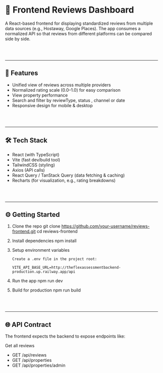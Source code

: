 # 📖 Frontend Reviews Dashboard

A React-based frontend for displaying standardized reviews from multiple data sources (e.g., Hostaway, Google Places). The app consumes a normalized API so that reviews from different platforms can be compared side by side.

<br>
<br>

---

## 🚀 Features

- Unified view of reviews across multiple providers
- Normalized rating scale (0.0–1.0) for easy comparison
- View property performance
- Search and filter by reviewType, status , channel or date
- Responsive design for mobile & desktop

<br>
<br>

---

## 🛠️ Tech Stack

- React (with TypeScript)
- Vite (fast dev/build tool)
- TailwindCSS (styling)
- Axios (API calls)
- React Query / TanStack Query (data fetching & caching)
- Recharts (for visualization, e.g., rating breakdowns)

<br>
<br>

---

## ⚙️ Getting Started

1.  Clone the repo
    git clone https://github.com/your-username/reviews-frontend.git
    cd reviews-frontend

2.  Install dependencies
    npm install

3.  Setup environment variables

        Create a .env file in the project root:

        VITE_API_BASE_URL=http://theflexassessmentbackend-production.up.railway.app/api

4.  Run the app
    npm run dev

5.  Build for production
    npm run build

<br>
<br>

---

## 🌐 API Contract

The frontend expects the backend to expose endpoints like:

Get all reviews

- GET /api/reviews
- GET /api/properties
- GET /api/properties/admin
